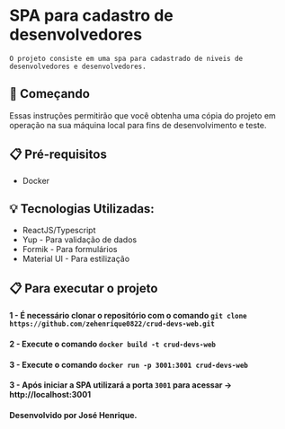 # SPA para cadastro de desenvolvedores
 
 `O projeto consiste em uma spa para cadastrado de niveis de desenvolvedores e desenvolvedores.`
 
 ## 🚀 Começando
 Essas instruções permitirão que você obtenha uma cópia do projeto em operação na sua máquina local para fins de desenvolvimento e teste.
 
 ## 📋 Pré-requisitos
 - Docker

## 💡 Tecnologias Utilizadas:
- ReactJS/Typescript
- Yup - Para validação de dados
- Formik - Para formulários
- Material UI - Para estilização

## 📋 Para executar o projeto
 
#### 1 - É necessário clonar o repositório com o comando `git clone https://github.com/zehenrique0822/crud-devs-web.git`

#### 2 - Execute o comando `docker build -t crud-devs-web`

#### 3 - Execute o comando `docker run -p 3001:3001 crud-devs-web`

#### 3 - Após iniciar a SPA utilizará a porta `3001` para acessar -> http://localhost:3001

#### Desenvolvido por José Henrique. 
